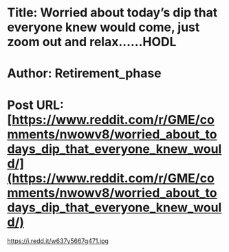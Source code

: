 # Title: Worried about today’s dip that everyone knew would come, just zoom out and relax......HODL
# Author: Retirement_phase
# Post URL: [https://www.reddit.com/r/GME/comments/nwowv8/worried_about_todays_dip_that_everyone_knew_would/](https://www.reddit.com/r/GME/comments/nwowv8/worried_about_todays_dip_that_everyone_knew_would/)


https://i.redd.it/w637y5667g471.jpg